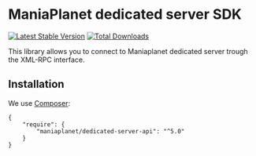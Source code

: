 ManiaPlanet dedicated server SDK
================================

[![Latest Stable Version](https://poser.pugx.org/maniaplanet/dedicated-server-api/v/stable.png)](https://packagist.org/packages/maniaplanet/dedicated-server-api)
[![Total Downloads](https://poser.pugx.org/maniaplanet/dedicated-server-api/downloads.png)](https://packagist.org/packages/maniaplanet/dedicated-server-api)

This library allows you to connect to Maniaplanet dedicated server trough the XML-RPC interface.

Installation
------------

We use [Composer](https://getcomposer.org/):

```
{
    "require": {
        "maniaplanet/dedicated-server-api": "^5.0"
    }
}
```
